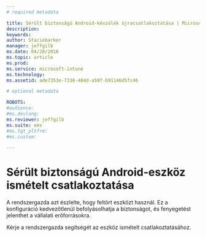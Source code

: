 ```yaml
---
# required metadata

title: Sérült biztonságú Android-készülék újracsatlakoztatása | Microsoft Intune
description:
keywords:
author: Staciebarker
manager: jeffgilb
ms.date: 04/28/2016
ms.topic: article
ms.prod:
ms.service: microsoft-intune
ms.technology:
ms.assetid: ade7353e-7338-484d-a50f-b91146d5fc46

# optional metadata

ROBOTS:
#audience:
#ms.devlang:
ms.reviewer: jeffgilb
ms.suite: ems
#ms.tgt_pltfrm:
#ms.custom:

---
```


# Sérült biztonságú Android-eszköz ismételt csatlakoztatása
A rendszergazda azt észlelte, hogy feltört eszközt használ. Ez a konfiguráció kedvezőtlenül befolyásolhatja a biztonságot, és fenyegetést jelenthet a vállalati erőforrásokra.

Kérje a rendszergazda segítségét az eszköz ismételt csatlakoztatásához.



<!--HONumber=May16_HO2-->


